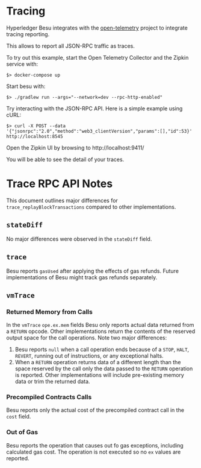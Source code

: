 # Tracing

Hyperledger Besu integrates with the [open-telemetry](https://open-telemetry.io) project to integrate tracing reporting.

This allows to report all JSON-RPC traffic as traces.

To try out this example, start the Open Telemetry Collector and the Zipkin service with:

`$> docker-compose up`

Start besu with:

`$> ./gradlew run --args="--network=dev --rpc-http-enabled"`

Try interacting with the JSON-RPC API. Here is a simple example using cURL:

`$> curl -X POST --data '{"jsonrpc":"2.0","method":"web3_clientVersion","params":[],"id":53}' http://localhost:8545`

Open the Zipkin UI by browsing to http://localhost:9411/

You will be able to see the detail of your traces.


# Trace RPC API Notes

This document outlines major differences for `trace_replayBlockTransactions` 
compared to other implementations.

## `stateDiff` 

No major differences were observed in the `stateDiff` field.

## `trace`

Besu reports `gasUsed` after applying the effects of gas refunds.  Future
implementations of Besu might track gas refunds separately.

## `vmTrace`

### Returned Memory from Calls

In the `vmTrace` `ope.ex.mem` fields Besu only reports actual data returned
from a `RETURN` opcode.  Other implementations return the contents of the 
reserved output space for the call operations.  Note two major differences:

1. Besu reports `null` when a call operation ends because of a `STOP`,  `HALT`, 
   `REVERT`, running out of instructions, or any exceptional halts.
2. When a `RETURN` operation returns data of a different length than the space
   reserved by the call only the data passed to the `RETURN` operation is 
   reported.  Other implementations will include pre-existing memory data or 
   trim the returned data.

### Precompiled Contracts Calls

Besu reports only the actual cost of the precompiled contract call in the 
`cost` field. 

### Out of Gas 

Besu reports the operation that causes out fo gas exceptions, including 
calculated gas cost.  The operation is not executed so no `ex` values are 
reported.
